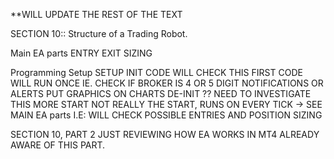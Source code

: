 
**WILL UPDATE THE REST OF THE TEXT

SECTION 10:: Structure of a Trading Robot.

Main EA parts
    ENTRY
    EXIT
    SIZING

Programming Setup
    SETUP
    INIT
        CODE WILL CHECK THIS FIRST
        CODE WILL RUN ONCE
            IE. CHECK IF BROKER IS 4 OR 5 DIGIT
                NOTIFICATIONS OR ALERTS
                PUT GRAPHICS ON CHARTS
    DE-INIT
        ?? NEED TO INVESTIGATE THIS MORE
    START
        NOT REALLY THE START, RUNS ON EVERY TICK
        -> SEE MAIN EA parts
            I.E: WILL CHECK POSSIBLE ENTRIES AND POSITION SIZING
    

SECTION 10, PART 2
    JUST REVIEWING HOW EA WORKS IN MT4
    ALREADY AWARE OF THIS PART.
